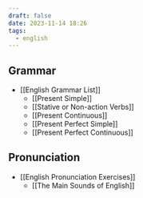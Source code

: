 ```yaml
---
draft: false
date: 2023-11-14 18:26
tags:
  - english
---
```


## Grammar
- [[English Grammar List]]
	- [[Present Simple]]
	- [[Stative or Non-action Verbs]]
	- [[Present Continuous]]
	- [[Present Perfect Simple]]
	- [[Present Perfect Continuous]]

## Pronunciation
- [[English Pronunciation Exercises]]
	- [[The Main Sounds of English]]
